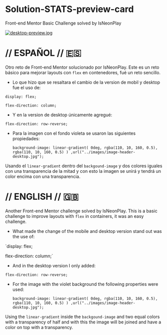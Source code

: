 # Solution-STATS-preview-card
Front-end Mentor Basic Challenge solved by IsNeonPlay

[![desktop-preview.jpg](https://i.postimg.cc/HnJHds70/desktop-preview.jpg)](https://postimg.cc/9wjsB2bz)

# // ESPAÑOL // 🇪🇸 

Otro reto de Front-end Mentor solucionado por IsNeonPlay. Este es un reto básico para mejorar layouts con `flex` en contenedores, fué un reto sencillo.
- Lo que hizo que se resaltara el cambio de la version de mobil y desktop fue el uso de: 

`display: flex;`

 `flex-direction: column;`

- Y en la version de desktop únicamente agregué:

`flex-direction: row-reverse;`

- Para la imagen con el fondo violeta se usaron las siguientes propiedades: 

  `background-image: linear-gradient(
  0deg,
  rgba(110, 10, 160, 0.5),
  rgba(110, 10, 160, 0.5)
  )
  ,url("../images/image-header-desktop.jpg");`


Usando el `linear-gradient` dentro del `backgound-image` y dos colores iguales con una transparencia de la mitad y con esto la imagen se unirá y tendrá un color encima con una transparencia.


# // ENGLISH // 🇬🇧 

Another Front-end Mentor challenge solved by IsNeonPlay. This is a basic challenge to improve layouts with `flex` in containers, it was an easy challenge.
- What made the change of the mobile and desktop version stand out was the use of:

`display: flex;

  flex-direction: column;`

- And in the desktop version I only added:

`flex-direction: row-reverse;`

- For the image with the violet background the following properties were used:

   `background-image: linear-gradient(
   0deg,
   rgba(110, 10, 160, 0.5),
   rgba(110, 10, 160, 0.5)
   )
   ,url("../images/image-header-desktop.jpg");`


Using the `linear-gradient` inside the `backgound-image` and two equal colors with a transparency of half and with this the image will be joined and have a color on top with a transparency.
